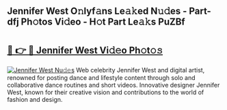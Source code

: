 ## Jennifer West O𝚗lyf𝚊ns Le𝚊𝚔ed N𝚞𝚍es - Part-dfj Ph𝚘tos Vi𝚍eo - H𝚘t Part Le𝚊𝚔s PuZBf

# <h2><a href="http://hf8bctt.feru.top/?c=Jennifer+West">🔗 👉 🔴 Jennifer West Vi𝚍𝚎o Ph𝚘t𝚘𝚜</a></h2>

[![Jennifer West Nu𝚍𝚎s](https://i.imgur.com/0TWrTi3.gif)](http://hf8bctt.feru.top/?c=Jennifer+West)
Web celebrity Jennifer West and digital artist, renowned for posting dance and lifestyle content through solo and collaborative dance routines and short videos. Innovative designer Jennifer West, known for their creative vision and contributions to the world of fashion and design. 
